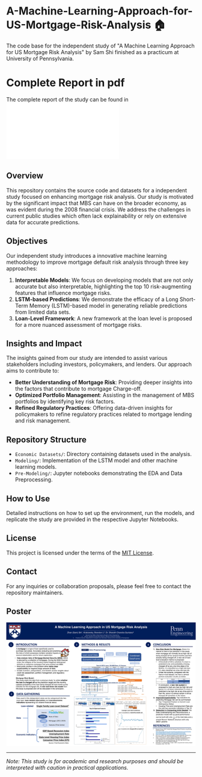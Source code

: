 # A-Machine-Learning-Approach-for-US-Mortgage-Risk-Analysis 🏠
The code base for the independent study of "A Machine Learning Approach for US Mortgage Risk Analysis" by Sam Shi finished as a practicum at University of Pennsylvania.

# Complete Report in pdf
The complete report of the study can be found in ![Report](A%Machine%Learning%Approach%in%US%Mortgage%Risk%Analysis%by%Sam%Shi.pdf)

## Overview
This repository contains the source code and datasets for a independent study focused on enhancing mortgage risk analysis. Our study is motivated by the significant impact that MBS can have on the broader economy, as was evident during the 2008 financial crisis. We address the challenges in current public studies which often lack explainability or rely on extensive data for accurate predictions.

## Objectives
Our independent study introduces a innovative machine learning methodology to improve mortgage default risk analysis through three key approaches:
1. **Interpretable Models**: We focus on developing models that are not only accurate but also interpretable, highlighting the top 10 risk-augmenting features that influence mortgage risks.
2. **LSTM-based Predictions**: We demonstrate the efficacy of a Long Short-Term Memory (LSTM)-based model in generating reliable predictions from limited data sets.
3. **Loan-Level Framework**: A new framework at the loan level is proposed for a more nuanced assessment of mortgage risks.

## Insights and Impact
The insights gained from our study are intended to assist various stakeholders including investors, policymakers, and lenders. Our approach aims to contribute to:
- **Better Understanding of Mortgage Risk**: Providing deeper insights into the factors that contribute to mortgage Charge-off.
- **Optimized Portfolio Management**: Assisting in the management of MBS portfolios by identifying key risk factors.
- **Refined Regulatory Practices**: Offering data-driven insights for policymakers to refine regulatory practices related to mortgage lending and risk management.

## Repository Structure
- `Economic Datasets/`: Directory containing datasets used in the analysis.
- `Modeling/`: Implementation of the LSTM model and other machine learning models.
- `Pre-Modeling/`: Jupyter notebooks demonstrating the EDA and Data Preprocessing.

## How to Use
Detailed instructions on how to set up the environment, run the models, and replicate the study are provided in the respective Jupyter Notebooks.

## License
This project is licensed under the terms of the [MIT License](LICENSE).

## Contact
For any inquiries or collaboration proposals, please feel free to contact the repository maintainers.

## Poster
![Poster](Mortgage%20Risk%20Study%20Poster.jpg)

---

*Note: This study is for academic and research purposes and should be interpreted with caution in practical applications.*

